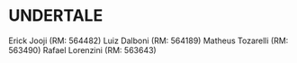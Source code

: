# UNDERTALE

Erick Jooji (RM: 564482)
Luiz Dalboni (RM: 564189)
Matheus Tozarelli (RM: 563490)
Rafael Lorenzini (RM: 563643)
